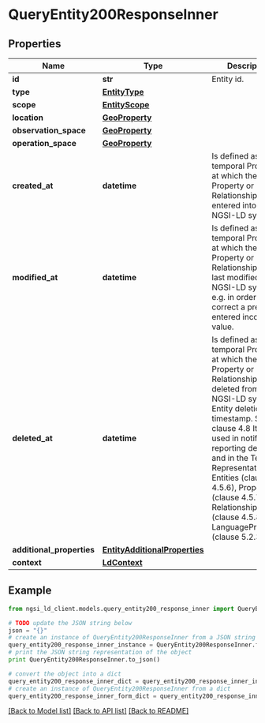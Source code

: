 # QueryEntity200ResponseInner


## Properties
Name | Type | Description | Notes
------------ | ------------- | ------------- | -------------
**id** | **str** | Entity id.  | 
**type** | [**EntityType**](EntityType.md) |  | 
**scope** | [**EntityScope**](EntityScope.md) |  | [optional] 
**location** | [**GeoProperty**](GeoProperty.md) |  | [optional] 
**observation_space** | [**GeoProperty**](GeoProperty.md) |  | [optional] 
**operation_space** | [**GeoProperty**](GeoProperty.md) |  | [optional] 
**created_at** | **datetime** | Is defined as the temporal Property at which the Entity, Property or Relationship was entered into an NGSI-LD system.  | [optional] [readonly] 
**modified_at** | **datetime** | Is defined as the temporal Property at which the Entity, Property or Relationship was last modified in an NGSI-LD system, e.g. in order to correct a previously entered incorrect value.  | [optional] [readonly] 
**deleted_at** | **datetime** | Is defined as the temporal Property at which the Entity, Property or Relationship was deleted from an NGSI-LD system.  Entity deletion timestamp. See clause 4.8 It is only used in notifications reporting deletions and in the Temporal Representation of Entities (clause 4.5.6), Properties (clause 4.5.7), Relationships (clause 4.5.8) and LanguageProperties (clause 5.2.32).  | [optional] [readonly] 
**additional_properties** | [**EntityAdditionalProperties**](EntityAdditionalProperties.md) |  | [optional] 
**context** | [**LdContext**](LdContext.md) |  | 

## Example

```python
from ngsi_ld_client.models.query_entity200_response_inner import QueryEntity200ResponseInner

# TODO update the JSON string below
json = "{}"
# create an instance of QueryEntity200ResponseInner from a JSON string
query_entity200_response_inner_instance = QueryEntity200ResponseInner.from_json(json)
# print the JSON string representation of the object
print QueryEntity200ResponseInner.to_json()

# convert the object into a dict
query_entity200_response_inner_dict = query_entity200_response_inner_instance.to_dict()
# create an instance of QueryEntity200ResponseInner from a dict
query_entity200_response_inner_form_dict = query_entity200_response_inner.from_dict(query_entity200_response_inner_dict)
```
[[Back to Model list]](../README.md#documentation-for-models) [[Back to API list]](../README.md#documentation-for-api-endpoints) [[Back to README]](../README.md)


